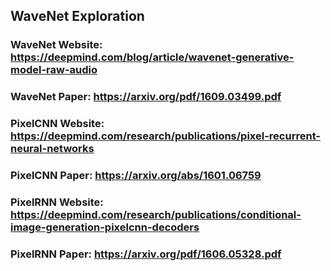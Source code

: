## WaveNet Exploration

### WaveNet Website: https://deepmind.com/blog/article/wavenet-generative-model-raw-audio
### WaveNet Paper: https://arxiv.org/pdf/1609.03499.pdf
### PixelCNN Website: https://deepmind.com/research/publications/pixel-recurrent-neural-networks
### PixelCNN Paper: https://arxiv.org/abs/1601.06759
### PixelRNN Website: https://deepmind.com/research/publications/conditional-image-generation-pixelcnn-decoders
### PixelRNN Paper: https://arxiv.org/pdf/1606.05328.pdf

